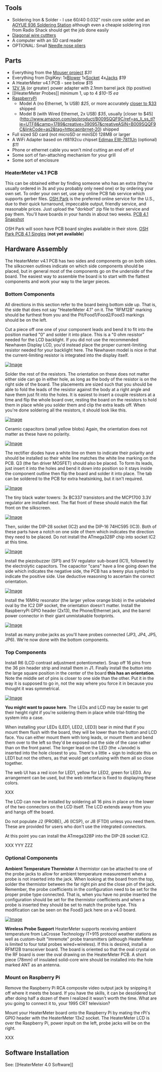## Tools

* Soldering Iron & Solder - I use 60/40 0.032” rosin core solder and an [AOYUE 936 Soldering Station](http://www.amazon.com/gp/product/B000VINMRO/ref=as_li_ss_tl?ie=UTF8&camp=1789&creative=390957&creativeASIN=B000VINMRO&linkCode=as2&tag=httpcapnbrnet-20) although even a cheapie soldering iron from Radio Shack should get the job done easily
* [Diagonal wire cuttters](https://www.amazon.com/dp/B0002BBZ4M/ref=as_li_ss_til?tag=httpcapnbrnet-20&camp=0&creative=0&linkCode=as4&creativeASIN=B0002BBZ4M&adid=1H33ADCNJ0HZ81ZGTBCX&)
* A computer with an SD card reader
* OPTIONAL: Small [Needle nose pliers](https://www.amazon.com/dp/B004UNFPZS/ref=as_li_ss_til?tag=httpcapnbrnet-20&camp=0&creative=0&linkCode=as4&creativeASIN=B004UNFPZS&adid=1NE6M88FKG6Z48WWHK7C&) 

## Parts

* Everything from the [Mouser project](http://www.mouser.com/ProjectManager/ProjectDetail.aspx?AccessID=603def05b7) *$31*
* Everything from DigiKey: 1x[Blower](http://search.digikey.com/us/en/products/BFB0612H/603-1117-ND/1014448) 1x[Socket](http://www.digikey.com/product-detail/en/PPPC132LFBN-RC/S7116-ND/810252) 4x[Jacks](http://www.digikey.com/product-detail/en/MJ-2508N/CP-2508N-ND/281260) *$19*
* A HeaterMeter v4.1 PCB - see below *$15*
* [12V 1A](http://www.amazon.com/gp/product/B006GEPUYA/ref=as_li_ss_tl?ie=UTF8&camp=1789&creative=390957&creativeASIN=B006GEPUYA&linkCode=as2&tag=httpcapnbrnet-20) (or greater) power adapter with 2.1mm barrel jack (tip positive) 
* [[HeaterMeter Probes]] minimum 1, up to 4 *$10-15 ea*
* [RaspberryPi](http://www.raspberrypi.org/)
  * Model A (no Ethernet, 1x USB) *$25*, or more accurately [closer to $33](https://www.amazon.com/dp/B00BC0ZL88/ref=as_li_ss_til?tag=httpcapnbrnet-20&camp=0&creative=0&linkCode=as4&creativeASIN=B00BC0ZL88&adid=0CWS9RQQA9Z6YJJ8PFF1&) shipped
  * Model B (with Wired Ethernet, 2x USB) *$35*, usually [closer to $45] (http://www.amazon.com/gp/product/B009SQQF9C/ref=as_li_ss_tl?ie=UTF8&camp=1789&creative=390957&creativeASIN=B009SQQF9C&linkCode=as2&tag=httpcapnbrnet-20) shipped
* Full sized SD card (not microSD or miniSD) 128MB or larger
* A WiFi Adapter based on rtl8192cu chipset [Edimax EW-7811Un](https://www.amazon.com/dp/B003MTTJOY/ref=as_li_ss_til?tag=httpcapnbrnet-20&camp=0&creative=0&linkCode=as4&creativeASIN=B003MTTJOY&adid=1N96MP959RE94P97QVD6&) (optional) *$11*
* Phone or ethernet cable you won't mind cutting an end off of
* Some sort of fan-attaching mechanism for your grill
* Some sort of enclosure

### HeaterMeter v4.1 PCB

This can be obtained either by finding someone who has an extra (they're usually ordered in 3s and you probably only need one) or by ordering your own set. To order your own set, use any online PCB fab service which supports gerber files. [OSH Park](http://oshpark.com) is the preferred online service for the U.S., due to their quick turnaround, impeccable output, friendly service, and reasonable prices. Just upload the "dorkbot" zip file to their service and pay them. You'll have boards in your hands in about two weeks.
[PCB 4.1 Snapshot](http://capnbry.net/linkmeter/pcb/hm-4.1/)

OSH Park will soon have PCB board singles available in their store. [OSH Park PCB 4.1 Singles](http://store.oshpark.com/products/heatermeter-v4-1) (**not yet available**)

## Hardware Assembly

The HeaterMeter v4.1 PCB has two sides and components go on both sides. The silkscreen outlines indicate on which side components should be placed, but in general most of the components go on the underside of the board. The easiest way to assemble the board is to start with the flattest components and work your way to the larger pieces. 

### Bottom Components

All directions in this section refer to the board being bottom side up. That is, the side that does not say "HeaterMeter 4.1" on it. The "RFM12B" marking should be furthest from you and the Pit/Food1/Food2/Food3 markings should be on the left.

Cut a piece off one one of your component leads and bend it to fit into the position marked "0" and solder it into place. This is a "0 ohm resistor" needed for the LCD backlight. If you did not use the recommended Newhaven Display LCD, you'd instead place the proper current-limiting resistor needed for your backlight here. The Newhaven model is nice in that the current-limiting resistor is integrated into the display itself.

[![Image](https://lh6.googleusercontent.com/-ZKRkPSywOC4/Uqnn3-79JeI/AAAAAAAABnA/xAMXtAv3SZw/s640/IMG_1761.JPG)](https://picasaweb.google.com/lh/photo/TUeGbSHTwAuOfOSClEr5xdMTjNZETYmyPJy0liipFm0?feat=embedwebsite)

Solder the rest of the resistors. The orientation on these does not matter either side can go in either hole, as long as the body of the resistor is on the right side of the board. The placements are sized such that you should be able to fold the leads of the resistor against the body at a right angle and have them just fit into the holes. It is easiest to insert a couple resistors at a time and flip the whole board over, resting the board on the resistors to hold them in place while you solder them and clip the extra leads off. When you're done soldering all the resistors, it should look like this.

[![Image](https://lh5.googleusercontent.com/-1YBbu1nn2iQ/Uqnn4a5-Z9I/AAAAAAAABnM/Gn8TYu_YXXU/s640/IMG_1762.JPG)](https://picasaweb.google.com/lh/photo/nDIX71bzDvJ6zh80ObbizNMTjNZETYmyPJy0liipFm0?feat=embedwebsite)

Ceramic capacitors (small yellow blobs) Again, the orientation does not matter as these have no polarity.

[![Image](https://lh3.googleusercontent.com/-ZlNH8mYS-sc/Uqnn00cmgMI/AAAAAAAABmY/jJwK64j1sRQ/s640/IMG_1764.JPG)](https://picasaweb.google.com/lh/photo/203Eu2YzPjvxbCh0-BvVS9MTjNZETYmyPJy0liipFm0?feat=embedwebsite)

The rectifier diodes have a white line on them to indicate their polarity and should be installed so their white line matches the white line marking on the PCB. Q3 (the fan driver MOSFET) should also be placed. To form its leads, just insert it into the holes and bend it down into position so it stays inside the component outline then flip the board and solder it into place. The tab can be soldered to the PCB for extra heatsinking, but it isn't required.

[![Image](https://lh4.googleusercontent.com/-5yMn0zuK-hU/Uqnn1KQ6IvI/AAAAAAAABmg/fK7LxrKzhYQ/s640/IMG_1767.JPG)](https://picasaweb.google.com/lh/photo/ptz1djt-bAFcK0-8hPbOvtMTjNZETYmyPJy0liipFm0?feat=embedwebsite)

The tiny black water towers: 3x BC337 transistors and the MCP1700 3.3V regulator are installed next. The flat front of these should match the flat front on the silkscreen.

[![Image](https://lh6.googleusercontent.com/-NVtesVrkoIE/Uqnn1yCphbI/AAAAAAAABmo/pZKa9MSfq5A/s640/IMG_1770.JPG)](https://picasaweb.google.com/lh/photo/mC2CocWIvxdC6g8QPpmUQdMTjNZETYmyPJy0liipFm0?feat=embedwebsite)

Then, solder the DIP-28 socket (IC2) and the DIP-16 74HC595 (IC3). Both of these parts have a notch on one side of them which indicates the direction they need to be placed. Do not install the ATmega328P chip into socket IC2 at this time.

[![Image](https://lh4.googleusercontent.com/-uPD_PqtVXEs/Uqnn2fsxbiI/AAAAAAAABnI/bgUGKWZvoDA/s640/IMG_1772.JPG)](https://picasaweb.google.com/lh/photo/fjQYD4rABmQYh9YC4eZCbNMTjNZETYmyPJy0liipFm0?feat=embedwebsite)

Install the piezobuzzer (SP1) and 5V regulator sub-board (IC1), followed by the electrolytic capacitors. The capacitor "cans" have a line going down the side which indicates the negative side, the PCB has a teeny plus symbol to indicate the positive side. Use deductive reasoning to ascertain the correct orientation.

[![Image](https://lh4.googleusercontent.com/-gc5r_MNOnkU/Uqnn2xTHVRI/AAAAAAAABm4/o_rL-4DEwns/s640/IMG_1776.JPG)](https://picasaweb.google.com/lh/photo/QBr5HV5Mkrph5aNJo3aVFtMTjNZETYmyPJy0liipFm0?feat=embedwebsite)

Install the 16MHz resonator (the larger yellow orange blob) in the unlabeled oval by the IC2 DIP socket, the orientation doesn't matter. Install the RaspberryPi GPIO header (2x13), the Phone/Ethernet jack, and the barrel power connector in their giant unmistakable footprints.

[![Image](https://lh4.googleusercontent.com/-bIEddkeAvo0/Uqnn3TCRZAI/AAAAAAAABnE/D9sIKJPrW2Y/s640/IMG_1781.JPG)](https://picasaweb.google.com/lh/photo/yQbfcgcfpK-25tSkEx3Lj9MTjNZETYmyPJy0liipFm0?feat=embedwebsite)

Install as many probe jacks as you'll have probes connected (JP3, JP4, JP5, JP6). We're now done with the bottom components.

### Top Components

Install R6 (LCD contrast adjustment potentiometer). Snap off 16 pins from the 36 pin header strip and install them in J1. Finally install the button into the large square position in the center of the board **this has an orientation**. Note the middle set of pins is closer to one side than the other. Put it in the way it is supposed to go in, not the way where you force it in because you thought it was symmetrical.

[![Image](https://lh6.googleusercontent.com/-vowouHt_dRU/UqnqycOPeUI/AAAAAAAABnY/Y5fN40TdNyk/s640/IMG_1782.JPG)](https://picasaweb.google.com/lh/photo/Lw5hUTmu9ErCnUKyidkeEdMTjNZETYmyPJy0liipFm0?feat=embedwebsite)

**You might want to pause here**. The LEDs and LCD may be easier to get their height right if you're soldering them in place while trial-fitting the system into a case.

When installing your LEDs (LED1, LED2, LED3) bear in mind that if you mount them flush with the board, they will be lower than the button and LCD face. You can either mount them with long leads, or mount them and bend them over to the left so they'd be exposed out the side of the case rather than on the front panel. The longer lead on the LED (the +/anode) is inserted into the hole closest to you. There's a little + sign to indicate this on LED1 but not the others, as that would get confusing with them all so close together.

The web UI has a red icon for LED1, yellow for LED2, green for LED3. Any arrangement can be used, but the web interface is fixed to displaying these colors.

XXX

The LCD can now be installed by soldering all 16 pins in place on the lower of the two connectors on the LCD itself. The LCD extends away from you and hangs off the board.

Do not populate J2 (PROBE), J6 (ICSP), or J8 (FTDI) unless you need them. These are provided for users who don't use the integrated connectors.

At this point you can install the ATmega328P into the DIP-28 socket IC2.

XXX
YYY
ZZZ

### Optional Components

**Ambient Temperature Thermistor** A thermistor can be attached to one of the probe jacks to allow for ambient temperature measurement when a probe is not inserted into the jack. When looking at the board from the top, solder the thermistor between the far right pin and the close pin of the jack. Remember, the probe coefficients in the configuration need to be set for the proper probe type connected. That is, when you have no probe inserted the configuration should be set for the thermistor coefficients and when a probe is inserted they should be set to match the probe type. This modification can be seen on the Food3 jack here on a v4.0 board.

[![Image](https://lh5.googleusercontent.com/-llmS0PD7dMQ/UEKibZc5uuI/AAAAAAAAAz0/9msqKAfNfYo/s640/IMG_1094.JPG)](https://picasaweb.google.com/lh/photo/zpPmHbWERDCEXAi0YaRwLdMTjNZETYmyPJy0liipFm0?feat=embedwebsite "PHOTO51")

**Wireless Probe Support** HeaterMeter supports receiving ambient temperature from LaCrosse Technology IT+915 protocol weather stations as well as custom-built "lmremote" probe transmitters (although HeaterMeter is limited to four total probes wired+wireless). If this is desired, install a RFM12B transceiver board. The board is oriented so that the oval crystal on the RF board is over the oval drawing on the HeaterMeter PCB. A short piece (78mm) of insulated solid-core wire should be installed into the hole marked ANT as an antenna.

### Mount on Raspberry Pi

Remove the Raspberry Pi RCA composite video output jack by snipping it off where it meets the board. If you have the skills, it can be desoldered but after doing half a dozen of them I realized it wasn't worth the time. What are you going to connect it to, your 1995 CRT television?

Mount your HeaterMeter board onto the Raspberry Pi by mating the rPi's GPIO header with the HeaterMeter 13x2 socket. The HeaterMeter LCD is over the Raspberry Pi, power inpult on the left, probe jacks will be on the right.

XXX

## Software Installation

See: [[HeaterMeter 4.0 Software]]